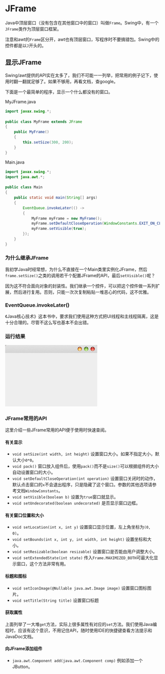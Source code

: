 # JFrame

Java中顶层窗口（没有包含在其他窗口中的窗口）叫做`Frame`。Swing中，有一个`JFrame`类作为顶层窗口框架。

注意和awt的`Frame`区分开，awt也有顶层窗口，写程序时不要搞错包。Swing中的控件都是以`J`开头的。

## 显示JFrame

Swing/awt提供的API实在太多了，我们不可能一一列举，把常用的例子记下，使用时翻一翻就足够了。如果不够用，再看文档，查google。

下面是一个最简单的程序，显示一个什么都没有的窗口。

MyJFrame.java
```java
import javax.swing.*;

public class MyFrame extends JFrame
{
	public MyFrame()
	{
		this.setSize(300, 200);
	}
}
```

Main.java
```java
import javax.swing.*;
import java.awt.*;

public class Main
{
	public static void main(String[] args)
	{
		EventQueue.invokeLater(() ->
		{
			MyFrame myFrame = new MyFrame();
			myFrame.setDefaultCloseOperation(WindowConstants.EXIT_ON_CLOSE);
			myFrame.setVisible(true);
		});
	}
}
```

### 为什么继承JFrame

我初学Java时经常想，为什么不直接在一个Main类里实例化JFrame，然后`frame.setSize()`之类的调用若干个配置JFrame的API，最后`setVisible()`呢？

因为这不符合面向对象的封装性。我们继承一个控件，可以把这个控件做一系列扩展，然后进行复用。否则，只能一次次复制粘贴一堆恶心的代码，这不优雅。

### EventQueue.invokeLater()

《Java核心技术》这本书中，要求我们使用这种方式把UI线程和主线程隔离，这是十分合理的。尽管不这么写也基本不会出错。

### 运行结果

![](res/1.png)

### JFrame常用的API

这里介绍一些JFrame常用的API便于使用时快速查阅。

#### 有关显示

* `void setSize(int width, int height)` 设置窗口大小。如果不指定大小，默认大小`0*0`。
* `void pack()` 窗口放入组件后，使用`pack()`而不是`size()`可以根据组件的大小自动设置窗口的大小。
* `void setDefaultCloseOperation(int operation)` 设置窗口关闭时的动作，默认点击窗口的`x`不会退出程序，只是隐藏了这个窗口。参数的其他选项请参考文档`WindowConstants`。
* `void setVisible(boolean b)` 设置为`true`窗口就显示。
* `void setUndecorated(boolean undecorated)` 是否显示窗口边框。

#### 有关窗口位置和大小

* `void setLocation(int x, int y)` 设置窗口显示位置，左上角坐标为`(0, 0)`。
* `void setBounds(int x, int y, int width, int height)` 设置坐标和大小。
* `void setResizable(boolean resizable)` 设置窗口是否能由用户调整大小。
* `void setExtendedState(int state)` 传入`Frame.MAXIMIZED_BOTH`可最大化显示窗口，这个方法非常有用。

#### 标题和图标

* `void setIconImage(@Nullable java.awt.Image image)` 设置窗口图标图片。
* `void setTitle(String title)` 设置窗口标题

#### 获取属性

上面列举了一大堆`get`方法，实际上很多属性有对应的`set`方法。我们使用Java编程时，应该有这个意识，不用记住API，随时使用IDE的快捷键查看方法提示和JavaDoc文档。

#### 向JFrame添加组件

* `java.awt.Component add(java.awt.Component comp)` 例如添加一个JButton。
